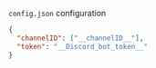 `config.json` configuration

```json
{
  "channelID": ["__channelID__"],
  "token": "__Discord_bot_token__"
}
```
